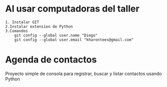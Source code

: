# Al usar computadoras del taller
    1. Instalar GIT
    2.Instalar extension de Python
    3.Comandos
        git config --global user.name "Diego"
        git config --global user.email "kharontees@gmail.com"

# Agenda de contactos
Proyecto simple de consola para registrar, buscar y listar contactos usando Python